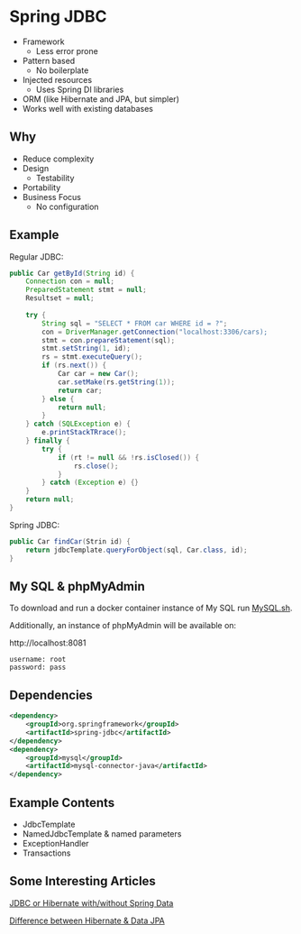 # Spring JDBC

- Framework
  - Less error prone
- Pattern based
  - No boilerplate
- Injected resources
  - Uses Spring DI libraries
- ORM (like Hibernate and JPA, but simpler)
- Works well with existing databases

## Why

- Reduce complexity
- Design
  - Testability
- Portability
- Business Focus
  - No configuration

## Example

Regular JDBC:
```java
public Car getById(String id) {
	Connection con = null;
	PreparedStatement stmt = null;
	Resultset = null;
	
	try {
		String sql = "SELECT * FROM car WHERE id = ?";
		con = DriverManager.getConnection("localhost:3306/cars);
		stmt = con.prepareStatement(sql);
		stmt.setString(1, id);
		rs = stmt.executeQuery();
		if (rs.next()) {
			Car car = new Car();
			car.setMake(rs.getString(1));
			return car;
		} else {
			return null;
		}
	} catch (SQLException e) { 
		e.printStackTRrace(); 
	} finally {
		try {
			if (rt != null && !rs.isClosed()) {
				rs.close();
			}
		} catch (Exception e) {}
	}
	return null;
}
```

Spring JDBC:
```java
public Car findCar(Strin id) {
	return jdbcTemplate.queryForObject(sql, Car.class, id);
}
```

## My SQL & phpMyAdmin

To download and run a docker container instance of My SQL run [MySQL.sh](MySQL.sh).

Additionally, an instance of phpMyAdmin will be available on: 

http://localhost:8081

```
username: root
password: pass
```

## Dependencies

```xml
<dependency>
    <groupId>org.springframework</groupId>
    <artifactId>spring-jdbc</artifactId>
</dependency>
<dependency>
    <groupId>mysql</groupId>
    <artifactId>mysql-connector-java</artifactId>
</dependency>
```

## Example Contents

- JdbcTemplate
- NamedJdbcTemplate & named parameters
- ExceptionHandler
- Transactions

## Some Interesting Articles

[JDBC or Hibernate with/without Spring Data](https://stackoverflow.com/questions/42470060/spring-data-jdbc-spring-data-jpa-vs-hibernate/42488593)

[Difference between Hibernate & Data JPA](https://dzone.com/articles/what-is-the-difference-between-hibernate-and-sprin-1)